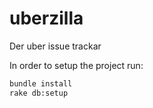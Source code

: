 uberzilla
=========

Der uber issue trackar

In order to setup the project run:

``` sh
bundle install
rake db:setup
```
